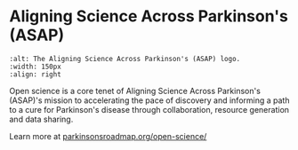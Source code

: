 # Aligning Science Across Parkinson's (ASAP)
```{image} /About/logos/ASAP-logo.jpeg
:alt: The Aligning Science Across Parkinson's (ASAP) logo.
:width: 150px
:align: right
```

Open science is a core tenet of Aligning Science Across Parkinson's (ASAP)'s mission to accelerating the pace of discovery and informing a path to a cure for Parkinson's disease through collaboration, resource generation and data sharing. 

Learn more at [parkinsonsroadmap.org/open-science/](https://parkinsonsroadmap.org/open-science/)
